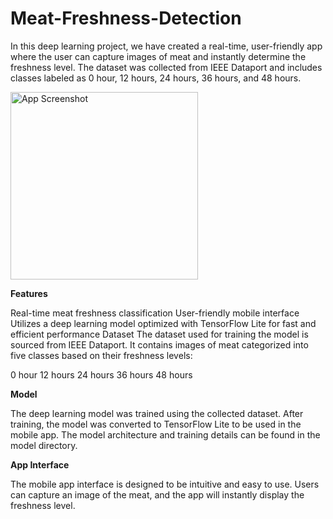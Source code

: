 <h1>Meat-Freshness-Detection</h1>
 

In this deep learning project, we have created a real-time, user-friendly app where the user can capture images of meat and instantly determine the freshness level. The dataset was collected from IEEE Dataport and includes classes labeled as 0 hour, 12 hours, 24 hours, 36 hours, and 48 hours.

<p></p>

<p></p>
<img  src="https://github.com/user-attachments/assets/a5e9dbf1-65e3-4b02-814d-9b9b607041e9" width="300" alt="App Screenshot">

<p></p>

<b>Features</b>
<p></p>
Real-time meat freshness classification
User-friendly mobile interface
Utilizes a deep learning model optimized with TensorFlow Lite for fast and efficient performance
Dataset
The dataset used for training the model is sourced from IEEE Dataport. It contains images of meat categorized into five classes based on their freshness levels:

0 hour
12 hours
24 hours
36 hours
48 hours

<b>Model</b>

The deep learning model was trained using the collected dataset. After training, the model was converted to TensorFlow Lite to be used in the mobile app. The model architecture and training details can be found in the model directory.

<b>App Interface</b>

The mobile app interface is designed to be intuitive and easy to use. Users can capture an image of the meat, and the app will instantly display the freshness level.
